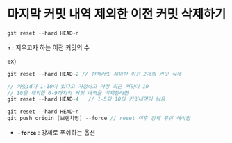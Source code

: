 # 마지막 커밋 내역 제외한 이전 커밋 삭제하기

```java
git reset --hard HEAD~n
```

**`n` :** 지우고자 하는 이전 커밋의 수  


  
  
ex)

```java
git reset --hard HEAD~2 // 현재커밋 제외한 이전 2개의 커밋 삭제

// 커밋id가 1-10이 있다고 가정하고 가장 최근 커밋이 10
// 10을 제외한 6-9까지의 커밋 내역을 삭제할려면
git reset --hard HEAD~4   // 1-5와 10의 커밋내역이 남음
```

```java
git reset --hard HEAD~n
git push origin [브랜치명] --force // reset 이후 강제 푸쉬 해야함
```

- **`-force`** : 강제로 푸쉬하는 옵션
